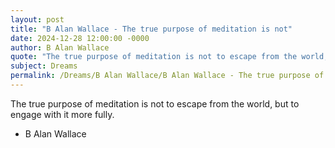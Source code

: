 ```yaml
---
layout: post
title: "B Alan Wallace - The true purpose of meditation is not"
date: 2024-12-28 12:00:00 -0000
author: B Alan Wallace
quote: "The true purpose of meditation is not to escape from the world, but to engage with it more fully."
subject: Dreams
permalink: /Dreams/B Alan Wallace/B Alan Wallace - The true purpose of meditation is not
---
```


The true purpose of meditation is not to escape from the world, but to engage with it more fully.

- B Alan Wallace
